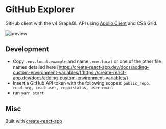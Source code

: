# GitHub Explorer

GitHub client with the v4 GraphQL API using [Apollo Client](https://www.apollographql.com/client/) and CSS Grid.

![preview](https://user-images.githubusercontent.com/2513462/36777146-7c7e9fac-1cbc-11e8-8229-6ecedf73c7c7.gif)

## Development

- Copy `.env.local.example` and name `.env.local` or one of the other file names detailed here [https://create-react-app.dev/docs/adding-custom-environment-variables/](https://create-react-app.dev/docs/adding-custom-environment-variables/)
- Insert a GitHub API token with the following scopes: `public_repo, read:org, read:user, repo:status, user:email` 
- run `yarn start`

## Misc

Built with [create-react-app](https://github.com/facebook/create-react-app)

